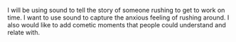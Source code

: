 I will be using sound to tell the story of someone rushing to get to work on time.  I want to use sound to capture the anxious feeling of rushing around.  I also would like to add cometic moments that people could understand and relate with.
